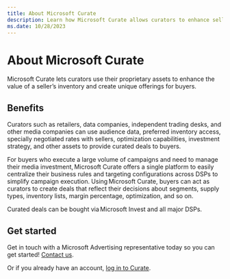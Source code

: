 ```yaml
---
title: About Microsoft Curate
description: Learn how Microsoft Curate allows curators to enhance sellers' inventory with proprietary assets and create unique offerings for buyers.
ms.date: 10/28/2023
---
```


# About Microsoft Curate

Microsoft Curate lets curators use their proprietary assets to enhance the value of a seller’s inventory and create unique offerings for buyers.

## Benefits

Curators such as retailers, data companies, independent trading desks, and other media companies can use audience data, preferred  inventory access, specially negotiated rates with sellers, optimization capabilities, investment strategy, and other assets to provide curated deals to buyers.

For buyers who execute a large volume of campaigns and need to manage their media investment, Microsoft Curate offers a single platform to easily centralize their business rules and targeting configurations across DSPs to simplify campaign execution. Using Microsoft Curate, buyers can act as curators to create deals that reflect their decisions about segments, supply types, inventory lists, margin percentage, optimization, and so on.

Curated deals can be bought via Microsoft Invest and all major DSPs.

## Get started

Get in touch with a Microsoft Advertising representative today so you can get started! [Contact us](https://about.ads.microsoft.com/en-us/solutions/xandr/contact-xandr).

Or if you already have an account, [log in to Curate](https://curate.xandr.com/login).
